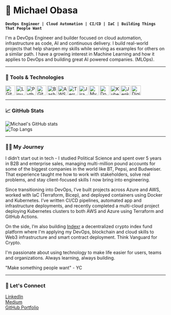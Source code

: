 # 👋 Michael Obasa

**`DevOps Engineer | Cloud Automation | CI/CD | IaC | Building Things That People Want`**

I'm a DevOps Engineer and builder focused on cloud automation, infrastructure as code, AI and continuous delivery. I build real-world projects that help sharpen my skills while serving as examples for others on a similar path.  I have a growing interest in Machine Learning and how it applies to DevOps and building great AI powered companies. (MLOps).

---

### 🧰 Tools & Technologies

<img align="left" alt="Git" width="30px" src="https://cdn.jsdelivr.net/gh/devicons/devicon/icons/git/git-original.svg" />
<img align="left" alt="Linux" width="30px" src="https://cdn.jsdelivr.net/gh/devicons/devicon/icons/linux/linux-original.svg" />
<img align="left" alt="Python" width="30px" src="https://cdn.jsdelivr.net/gh/devicons/devicon/icons/python/python-plain.svg" />
<img align="left" alt="GitHub" width="30px" src="https://cdn.jsdelivr.net/gh/devicons/devicon/icons/github/github-original.svg" />
<img align="left" alt="Bash" width="30px" src="https://cdn.jsdelivr.net/gh/devicons/devicon/icons/bash/bash-original.svg" />
<img align="left" alt="AWS" width="30px" src="https://cdn.jsdelivr.net/gh/devicons/devicon/icons/amazonwebservices/amazonwebservices-original.svg" />
<img align="left" alt="Terraform" width="30px" src="https://cdn.jsdelivr.net/gh/devicons/devicon/icons/terraform/terraform-original.svg" />
<img align="left" alt="Jira" width="30px" src="https://cdn.jsdelivr.net/gh/devicons/devicon/icons/jira/jira-original-wordmark.svg" />
<img align="left" alt="MySQL" width="30px" src="https://cdn.jsdelivr.net/gh/devicons/devicon/icons/mysql/mysql-original-wordmark.svg" />
<img align="left" alt="Docker" width="30px" src="https://cdn.jsdelivr.net/gh/devicons/devicon/icons/docker/docker-original-wordmark.svg" />
<img align="left" alt="Kubernetes" width="30px" src="https://cdn.jsdelivr.net/gh/devicons/devicon/icons/kubernetes/kubernetes-plain-wordmark.svg" />
<img align="left" alt="Jenkins" width="30px" src="https://cdn.jsdelivr.net/gh/devicons/devicon/icons/jenkins/jenkins-original.svg" />
<img align="left" alt="DigitalOcean" width="30px" src="https://cdn.jsdelivr.net/gh/devicons/devicon/icons/digitalocean/digitalocean-original-wordmark.svg" />
<br clear="left"/>

---

### 📈 GitHub Stats

![Michael's GitHub stats](https://github-readme-stats.vercel.app/api?username=MichaelObasa&show_icons=true&theme=gruvbox)  
![Top Langs](https://github-readme-stats.vercel.app/api/top-langs/?username=MichaelObasa&layout=compact&theme=gruvbox)

---

### 👨‍💻 My Journey

I didn’t start out in tech - I studied Political Science and spent over 5 years in B2B and enterprise sales, managing multi-million pound accounts for some of the biggest companies in the world like BT, Pepsi, and Budweiser. That experience taught me how to work with stakeholders, solve real problems, and stay client-focused skills I now bring into engineering.

Since transitioning into DevOps, I’ve built projects across Azure and AWS, worked with IaC (Terraform, Bicep), and deployed containers using Docker and Kubernetes. I’ve written CI/CD pipelines, automated app and infrastructure deployments, and recently completed a multi-cloud project deploying Kubernetes clusters to both AWS and Azure using Terraform and GitHub Actions.

On the side, I’m also building [Indexr](https://indexr.lovable.app) a decentralized crypto index fund platform where I'm applying my DevOps, blockchain and cloud skills to Web3 infrastructure and smart contract deployment. Think Vanguard for Crypto.

I'm passionate about using technology to make life easier for users, teams and organizations. 
Always learning, always building.

"Make something people want" - YC

---

### 🔗 Let's Connect

[LinkedIn](https://www.linkedin.com/in/michael-obasa)  
[Medium](https://medium.com/@michaelobasa2)  
[GitHub Portfolio](https://github.com/MichaelObasa)
